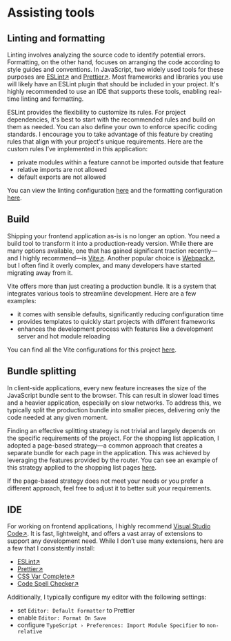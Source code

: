 # Assisting tools

## Linting and formatting

Linting involves analyzing the source code to identify potential errors. Formatting, on the other hand, focuses on arranging the code according to style guides and conventions. In JavaScript, two widely used tools for these purposes are [ESLint↗](https://eslint.org/) and [Prettier↗](https://prettier.io/). Most frameworks and libraries you use will likely have an ESLint plugin that should be included in your project. It's highly recommended to use an IDE that supports these tools, enabling real-time linting and formatting.

ESLint provides the flexibility to customize its rules. For project dependencies, it's best to start with the recommended rules and build on them as needed. You can also define your own to enforce specific coding standards. I encourage you to take advantage of this feature by creating rules that align with your project's unique requirements. Here are the custom rules I’ve implemented in this application:

- private modules within a feature cannot be imported outside that feature
- relative imports are not allowed
- default exports are not allowed

You can view the linting configuration [here](../eslint.config.js) and the formatting configuration [here](../.prettierrc.json).

## Build

Shipping your frontend application as-is is no longer an option. You need a build tool to transform it into a production-ready version. While there are many options available, one that has gained significant traction recently—and I highly recommend—is [Vite↗](https://vite.dev/). Another popular choice is [Webpack↗](https://webpack.js.org/), but I often find it overly complex, and many developers have started migrating away from it.

Vite offers more than just creating a production bundle. It is a system that integrates various tools to streamline development. Here are a few examples:

- it comes with sensible defaults, significantly reducing configuration time
- provides templates to quickly start projects with different frameworks
- enhances the development process with features like a development server and hot module reloading

You can find all the Vite configurations for this project [here](../build).

## Bundle splitting

In client-side applications, every new feature increases the size of the JavaScript bundle sent to the browser. This can result in slower load times and a heavier application, especially on slow networks. To address this, we typically split the production bundle into smaller pieces, delivering only the code needed at any given moment.

Finding an effective splitting strategy is not trivial and largely depends on the specific requirements of the project. For the shopping list application, I adopted a page-based strategy—a common approach that creates a separate bundle for each page in the application. This was achieved by leveraging the features provided by the router. You can see an example of this strategy applied to the shopping list pages [here](../src/features/shoppingLists/index.tsx).

If the page-based strategy does not meet your needs or you prefer a different approach, feel free to adjust it to better suit your requirements.

## IDE

For working on frontend applications, I highly recommend [Visual Studio Code↗](https://code.visualstudio.com/). It is fast, lightweight, and offers a vast array of extensions to support any development need. While I don’t use many extensions, here are a few that I consistently install:

- [ESLint↗](https://marketplace.visualstudio.com/items?itemName=dbaeumer.vscode-eslint)
- [Prettier↗](https://marketplace.visualstudio.com/items?itemName=esbenp.prettier-vscode)
- [CSS Var Complete↗](https://marketplace.visualstudio.com/items?itemName=phoenisx.cssvar)
- [Code Spell Checker↗](https://marketplace.visualstudio.com/items?itemName=streetsidesoftware.code-spell-checker)

Additionally, I typically configure my editor with the following settings:

- set `Editor: Default Formatter` to Prettier
- enable `Editor: Format On Save`
- configure `TypeScript › Preferences: Import Module Specifier` to `non-relative`
